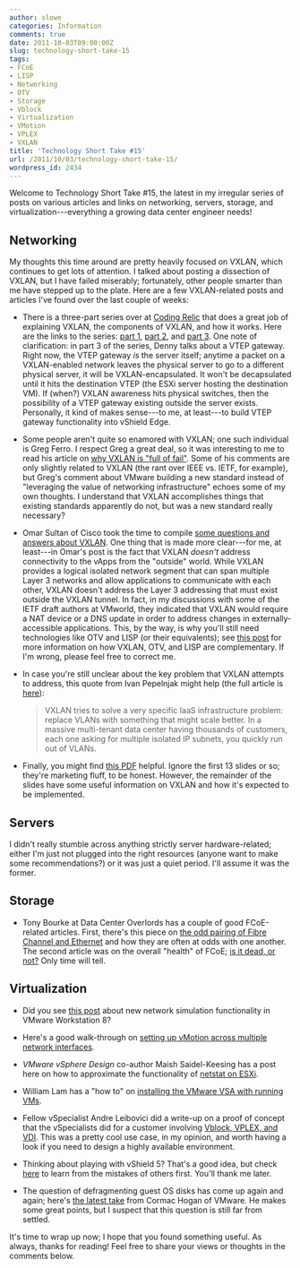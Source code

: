 ```yaml
---
author: slowe
categories: Information
comments: true
date: 2011-10-03T09:00:00Z
slug: technology-short-take-15
tags:
- FCoE
- LISP
- Networking
- OTV
- Storage
- Vblock
- Virtualization
- VMotion
- VPLEX
- VXLAN
title: 'Technology Short Take #15'
url: /2011/10/03/technology-short-take-15/
wordpress_id: 2434
---
```


Welcome to Technology Short Take #15, the latest in my irregular series of posts on various articles and links on networking, servers, storage, and virtualization---everything a growing data center engineer needs!

## Networking

My thoughts this time around are pretty heavily focused on VXLAN, which continues to get lots of attention. I talked about posting a dissection of VXLAN, but I have failed miserably; fortunately, other people smarter than me have stepped up to the plate. Here are a few VXLAN-related posts and articles I've found over the last couple of weeks:

* There is a three-part series over at [Coding Relic](http://codingrelic.geekhold.com/) that does a great job of explaining VXLAN, the components of VXLAN, and how it works. Here are the links to the series: [part 1](http://codingrelic.geekhold.com/2011/09/care-and-feeding-of-vxlan.html), [part 2](http://codingrelic.geekhold.com/2011/09/vxlan-part-deux.html), and [part 3](http://codingrelic.geekhold.com/2011/09/vxlan-conclusion.html). One note of clarification: in part 3 of the series, Denny talks about a VTEP gateway. Right now, the VTEP gateway _is_ the server itself; anytime a packet on a VXLAN-enabled network leaves the physical server to go to a different physical server, it will be VXLAN-encapsulated. It won't be decapsulated until it hits the destination VTEP (the ESXi server hosting the destination VM). If (when?) VXLAN awareness hits physical switches, then the possibility of a VTEP gateway existing outside the server exists. Personally, it kind of makes sense---to me, at least---to build VTEP gateway functionality into vShield Edge.

* Some people aren't quite so enamored with VXLAN; one such individual is Greg Ferro. I respect Greg a great deal, so it was interesting to me to read his article on [why VXLAN is "full of fail"](http://etherealmind.com/top-5-things-vxlan-fail/). Some of his comments are only slightly related to VXLAN (the rant over IEEE vs. IETF, for example), but Greg's comment about VMware building a new standard instead of "leveraging the value of networking infrastructure" echoes some of my own thoughts. I understand that VXLAN accomplishes things that existing standards apparently do not, but was a new standard really necessary?

* Omar Sultan of Cisco took the time to compile [some questions and answers about VXLAN](http://blogs.cisco.com/datacenter/more-vxlan-qa/). One thing that is made more clear---for me, at least---in Omar's post is the fact that VXLAN _doesn't_ address connectivity to the vApps from the "outside" world. While VXLAN provides a logical isolated network segment that can span multiple Layer 3 networks and allow applications to communicate with each other, VXLAN doesn't address the Layer 3 addressing that must exist outside the VXLAN tunnel. In fact, in my discussions with some of the IETF draft authors at VMworld, they indicated that VXLAN would require a NAT device or a DNS update in order to address changes in externally-accessible applications. This, by the way, is why you'll still need technologies like OTV and LISP (or their equivalents); see [this post](http://blogs.cisco.com/datacenter/digging-deeper-into-vxlan/) for more information on how VXLAN, OTV, and LISP are complementary. If I'm wrong, please feel free to correct me.

* In case you're still unclear about the key problem that VXLAN attempts to address, this quote from Ivan Pepelnjak might help (the full article is [here](http://blog.ioshints.info/2011/09/vxlan-otv-and-lisp.html)):

    >VXLAN tries to solve a very specific IaaS infrastructure problem: replace VLANs with something that might scale better. In a massive multi-tenant data center having thousands of customers, each one asking for multiple isolated IP subnets, you quickly run out of VLANs.

* Finally, you might find [this PDF](https://communities.cisco.com/docs/DOC-26426) helpful. Ignore the first 13 slides or so; they're marketing fluff, to be honest. However, the remainder of the slides have some useful information on VXLAN and how it's expected to be implemented.

## Servers

I didn't really stumble across anything strictly server hardware-related; either I'm just not plugged into the right resources (anyone want to make some recommendations?) or it was just a quiet period. I'll assume it was the former.

## Storage

* Tony Bourke at Data Center Overlords has a couple of good FCoE-related articles. First, there's this piece on [the odd pairing of Fibre Channel and Ethernet](http://datacenteroverlords.com/2011/09/14/fibre-channel-and-ethernet-the-odd-couple/) and how they are often at odds with one another. The second article was on the overall "health" of FCoE; [is it dead, or not?](http://datacenteroverlords.com/2011/09/19/fcoe-im-not-dead-arista-youll-be-stone-dead-in-a-moment/) Only time will tell.

## Virtualization

* Did you see [this post](http://vninja.net/virtualization/network-simulation-in-vmware-workstation-8/) about new network simulation functionality in VMware Workstation 8?

* Here's a good walk-through on [setting up vMotion across multiple network interfaces](http://www.vfrank.org/2011/09/16/using-multiple-network-adaptors-for-vmotion/).

* _VMware vSphere Design_ co-author Maish Saidel-Keesing has a post here on how to approximate the functionality of [netstat on ESXi](http://technodrone.blogspot.com/2011/09/netstat-for-esxi.html).

* William Lam has a "how to" on [installing the VMware VSA with running VMs](http://www.virtuallyghetto.com/2011/09/how-to-install-vmware-vsa-with-running.html).

* Fellow vSpecialist Andre Leibovici did a write-up on a proof of concept that the vSpecialists did for a customer involving [Vblock, VPLEX, and VDI](http://myvirtualcloud.net/?p=2342). This was a pretty cool use case, in my opinion, and worth having a look if you need to design a highly available environment.

* Thinking about playing with vShield 5? That's a good idea, but check [here](http://vtexan.com/2011/08/vshield-5-issues-with-virtual-vcenter/) to learn from the mistakes of others first. You'll thank me later.

* The question of defragmenting guest OS disks has come up again and again; here's [the latest take](http://blogs.vmware.com/vsphere/2011/09/should-i-defrag-my-guest-os.html) from Cormac Hogan of VMware. He makes some great points, but I suspect that this question is still far from settled.

It's time to wrap up now; I hope that you found something useful. As always, thanks for reading! Feel free to share your views or thoughts in the comments below.
